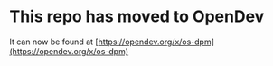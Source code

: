 # This repo has moved to OpenDev

It can now be found at [https://opendev.org/x/os-dpm](https://opendev.org/x/os-dpm)
